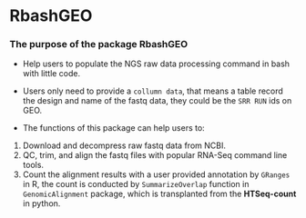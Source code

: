 RbashGEO
================

### The purpose of the package RbashGEO

-   Help users to populate the NGS raw data processing command in bash with little code.

-   Users only need to provide a `collumn data`, that means a table record the design and name of the fastq data, they could be the `SRR RUN` ids on GEO.

-   The functions of this package can help users to:

1.  Download and decompress raw fastq data from NCBI.
2.  QC, trim, and align the fastq files with popular RNA-Seq command line tools.
3.  Count the alignment results with a user provided annotation by `GRanges` in R, the count is conducted by `SummarizeOverlap` function in `GenomicAlignment` package, which is transplanted from the **HTSeq-count** in python.
